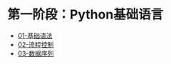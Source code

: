 # 第一阶段：Python基础语言

- [01-基础语法](doc/01-基础语法.MD)
- [02-流程控制](doc/02-流程控制.MD)
- [03-数据序列](doc/03-数据序列.MD)